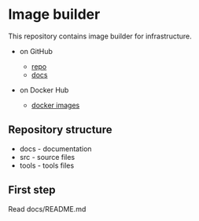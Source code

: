 # Image builder

This repository contains image builder for infrastructure.

* on GitHub
  * [repo](https://github.com/simpleunionspace/imagebuilder)
  * [docs](https://simpleunionspace.github.io/imagebuilder/)

* on Docker Hub
  * [docker images](https://hub.docker.com/u/simpleunionspace)

## Repository structure

* docs  - documentation
* src   - source files
* tools - tools files

## First step

Read docs/README.md
